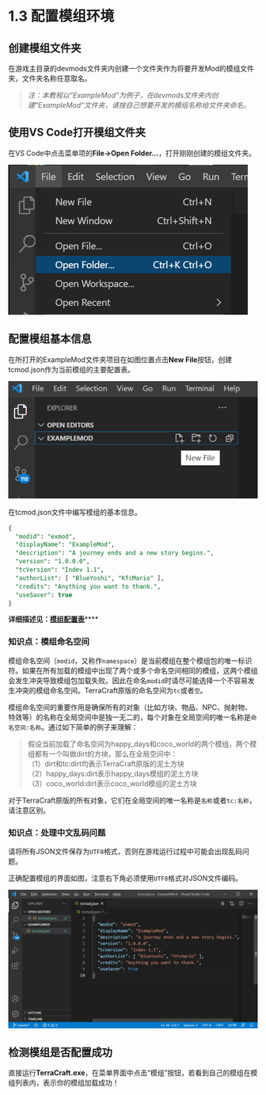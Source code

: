 # 1.3 配置模组环境

## 创建模组文件夹

在游戏主目录的devmods文件夹内创建一个文件夹作为将要开发Mod的模组文件夹，文件夹名称任意取名。

> _注：本教程以“ExampleMod”为例子，在devmods文件夹内创建"ExampleMod"文件夹，请按自己想要开发的模组名称给文件夹命名。_

## 使用VS Code打开模组文件夹

在VS Code中点击菜单项的**File-&gt;Open Folder...**，打开刚刚创建的模组文件夹。

![](../../../.gitbook/assets/image%20%2813%29.png)

## 配置模组基本信息

在所打开的ExampleMod文件夹项目在如图位置点击**New File**按钮，创建tcmod.json作为当前模组的主要配置表。

![](../../../.gitbook/assets/image%20%2816%29.png)

在tcmod.json文件中编写模组的基本信息。

```sql
{
  "modid": "exmod",
  "displayName": "ExampleMod",
  "description": "A journey ends and a new story begins.",
  "version": "1.0.0.0",
  "tcVersion": "Indev 1.1",
  "authorList": [ "BlueYoshi", "KfcMario" ],
  "credits": "Anything you want to thank.",
  "useSaver": true
}
```

**详细描述见：**[**模组配置表**](../datatable/tcmod.md)\*\*\*\*

### 知识点：模组命名空间

模组命名空间（`modid`，又称作`namespace`）是当前模组在整个模组包的唯一标识符。如果在所有加载的模组中出现了两个或多个命名空间相同的模组，这两个模组会发生冲突导致模组包加载失败。因此在命名`modid`时请尽可能选择一个不容易发生冲突的模组命名空间。TerraCraft原版的命名空间为`tc`或者`空`。

模组命名空间的重要作用是确保所有的对象（比如方块、物品、NPC、抛射物、特效等）的名称在全局空间中是独一无二的，每个对象在全局空间的唯一名称是`命名空间:名称`。通过如下简单的例子来理解：

> 假设当前加载了命名空间为happy\_days和coco\_world的两个模组，两个模组都有一个叫做dirt的方块，那么在全局空间中：  
> （1）dirt和tc:dirt均表示TerraCraft原版的泥土方块  
> （2）happy\_days:dirt表示happy\_days模组的泥土方块  
> （3）coco\_world:dirt表示coco\_world模组的泥土方块

对于TerraCraft原版的所有对象，它们在全局空间的唯一名称是`名称`或者`tc:名称`，请注意区别。

### 知识点：处理中文乱码问题

请将所有JSON文件保存为`UTF8`格式，否则在游戏运行过程中可能会出现乱码问题。

正确配置模组的界面如图，注意右下角必须使用`UTF8`格式对JSON文件编码。

![](../../../.gitbook/assets/image%20%2820%29.png)

## 检测模组是否配置成功

直接运行**TerraCraft.exe**，在菜单界面中点击“模组”按钮，若看到自己的模组在模组列表内，表示你的模组加载成功！

